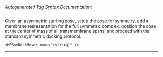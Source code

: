 _Autogenerated Tag Syntax Documentation:_

---
Given an asymmetric starting pose, setup the pose for symmetry, add a membrane representation for the full symmetric complex, position the pose at the center of mass of all transmembrane spans, and proceed with the standard symmetric docking protocol.

```
<MPSymDockMover name="(string)" />
```



---
